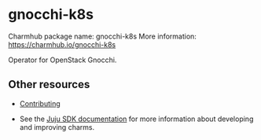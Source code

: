 <!--
Avoid using this README file for information that is maintained or published elsewhere, e.g.:

* metadata.yaml > published on Charmhub
* documentation > published on (or linked to from) Charmhub
* detailed contribution guide > documentation or CONTRIBUTING.md

Use links instead.
-->

# gnocchi-k8s

Charmhub package name: gnocchi-k8s
More information: https://charmhub.io/gnocchi-k8s

Operator for OpenStack Gnocchi.

## Other resources

<!-- If your charm is documented somewhere else other than Charmhub, provide a link separately. -->

- [Contributing](CONTRIBUTING.md) <!-- or link to other contribution documentation -->

- See the [Juju SDK documentation](https://juju.is/docs/sdk) for more information about developing and improving charms.
